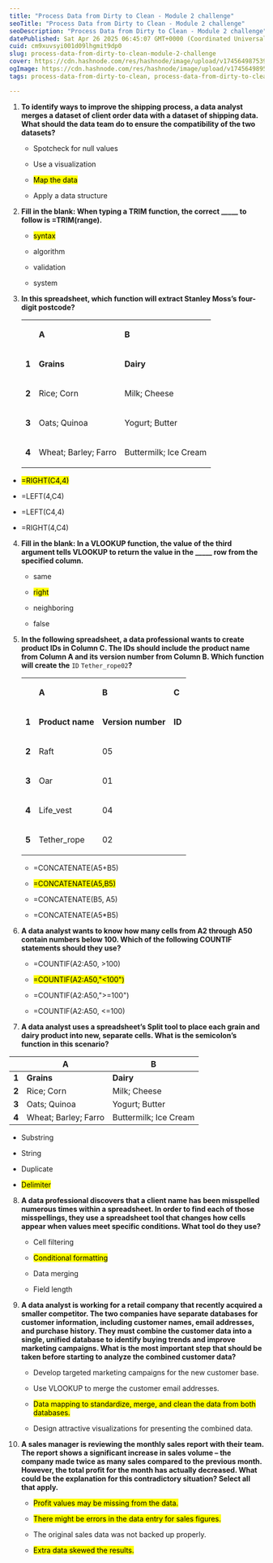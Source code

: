 ```yaml
---
title: "Process Data from Dirty to Clean - Module 2 challenge"
seoTitle: "Process Data from Dirty to Clean - Module 2 challenge"
seoDescription: "Process Data from Dirty to Clean - Module 2 challenge"
datePublished: Sat Apr 26 2025 06:45:07 GMT+0000 (Coordinated Universal Time)
cuid: cm9xuvsyi001d09lhgmit9dp0
slug: process-data-from-dirty-to-clean-module-2-challenge
cover: https://cdn.hashnode.com/res/hashnode/image/upload/v1745649875393/7cfb336a-f7ac-4195-9ad2-a422dcec6645.png
ogImage: https://cdn.hashnode.com/res/hashnode/image/upload/v1745649895115/e7eb37ee-0e93-4b57-b845-4ad17fdd6a7f.png
tags: process-data-from-dirty-to-clean, process-data-from-dirty-to-clean-module-2-challenge, module-2-challenge

---
```


1. **To identify ways to improve the shipping process, a data analyst merges a dataset of client order data with a dataset of shipping data. What should the data team do to ensure the compatibility of the two datasets?**
    
    * Spotcheck for null values
        
    * Use a visualization
        
    * <mark>Map the data</mark>
        
    * Apply a data structure
        
2. **Fill in the blank: When typing a TRIM function, the correct \_\_\_\_\_ to follow is =TRIM(range).**
    
    * <mark>syntax</mark>
        
    * algorithm
        
    * validation
        
    * system
        
3. **In this spreadsheet, which function will extract Stanley Moss’s four-digit postcode?**
    
    <table><tbody><tr><td colspan="1" rowspan="1" colwidth="260"><p></p></td><td colspan="1" rowspan="1"><p><strong>A</strong></p></td><td colspan="1" rowspan="1"><p><strong>B</strong></p></td></tr><tr><td colspan="1" rowspan="1" colwidth="260"><p><strong>1</strong></p></td><td colspan="1" rowspan="1"><p><strong>Grains</strong></p></td><td colspan="1" rowspan="1"><p><strong>Dairy</strong></p></td></tr><tr><td colspan="1" rowspan="1" colwidth="260"><p><strong>2</strong></p></td><td colspan="1" rowspan="1"><p>Rice; Corn</p></td><td colspan="1" rowspan="1"><p>Milk; Cheese</p></td></tr><tr><td colspan="1" rowspan="1" colwidth="260"><p><strong>3</strong></p></td><td colspan="1" rowspan="1"><p>Oats; Quinoa</p></td><td colspan="1" rowspan="1"><p>Yogurt; Butter</p></td></tr><tr><td colspan="1" rowspan="1" colwidth="260"><p><strong>4</strong></p></td><td colspan="1" rowspan="1"><p>Wheat; Barley; Farro</p></td><td colspan="1" rowspan="1"><p>Buttermilk; Ice Cream</p></td></tr></tbody></table>
    

* <mark>=RIGHT(C4,4)</mark>
    
* \=LEFT(4,C4)
    
* \=LEFT(C4,4)
    
* \=RIGHT(4,C4)
    

4. **Fill in the blank: In a VLOOKUP function, the value of the third argument tells VLOOKUP to return the value in the \_\_\_\_\_ row from the specified column.**
    
    * same
        
    * <mark>right</mark>
        
    * neighboring
        
    * false
        
5. **In the following spreadsheet, a data professional wants to create product IDs in Column C. The IDs should include the product name from Column A and its version number from Column B. Which function will create the** `ID` `Tether_rope02`**?**
    
    <table><tbody><tr><td colspan="1" rowspan="1"><p></p></td><td colspan="1" rowspan="1"><p><strong>A</strong></p></td><td colspan="1" rowspan="1"><p><strong>B</strong></p></td><td colspan="1" rowspan="1"><p><strong>C</strong></p></td></tr><tr><td colspan="1" rowspan="1"><p><strong>1</strong></p></td><td colspan="1" rowspan="1"><p><strong>Product name</strong></p></td><td colspan="1" rowspan="1"><p><strong>Version number</strong></p></td><td colspan="1" rowspan="1"><p><strong>ID</strong></p></td></tr><tr><td colspan="1" rowspan="1"><p><strong>2</strong></p></td><td colspan="1" rowspan="1"><p>Raft</p></td><td colspan="1" rowspan="1"><p>05</p></td><td colspan="1" rowspan="1"><p></p></td></tr><tr><td colspan="1" rowspan="1"><p><strong>3</strong></p></td><td colspan="1" rowspan="1"><p>Oar</p></td><td colspan="1" rowspan="1"><p>01</p></td><td colspan="1" rowspan="1"><p></p></td></tr><tr><td colspan="1" rowspan="1"><p><strong>4</strong></p></td><td colspan="1" rowspan="1"><p>Life_vest</p></td><td colspan="1" rowspan="1"><p>04</p></td><td colspan="1" rowspan="1"><p></p></td></tr><tr><td colspan="1" rowspan="1"><p><strong>5</strong></p></td><td colspan="1" rowspan="1"><p>Tether_rope</p></td><td colspan="1" rowspan="1"><p>02</p></td><td colspan="1" rowspan="1"><p></p></td></tr></tbody></table>
    
    * \=CONCATENATE(A5+B5)
        
    * <mark>=CONCATENATE(A5,B5)</mark>
        
    * \=CONCATENATE(B5, A5)
        
    * \=CONCATENATE(A5\*B5)
        
6. **A data analyst wants to know how many cells from A2 through A50 contain numbers below 100. Which of the following COUNTIF statements should they use?**
    
    * \=COUNTIF(A2:A50, &gt;100)
        
    * <mark>=COUNTIF(A2:A50,"&lt;100")</mark>
        
    * \=COUNTIF(A2:A50,"&gt;=100")
        
    * \=COUNTIF(A2:A50, &lt;=100)
        
7. **A data analyst uses a spreadsheet’s Split tool to place each grain and dairy product into new, separate cells. What is the semicolon’s function in this scenario?**
    

|  | **A** | **B** |
| --- | --- | --- |
| **1** | **Grains** | **Dairy** |
| **2** | Rice; Corn | Milk; Cheese |
| **3** | Oats; Quinoa | Yogurt; Butter |
| **4** | Wheat; Barley; Farro | Buttermilk; Ice Cream |

* Substring
    
* String
    
* Duplicate
    
* <mark>Delimiter</mark>
    

8. **A data professional discovers that a client name has been misspelled numerous times within a spreadsheet. In order to find each of those misspellings, they use a spreadsheet tool that changes how cells appear when values meet specific conditions. What tool do they use?**
    
    * Cell filtering
        
    * <mark>Conditional formatting</mark>
        
    * Data merging
        
    * Field length
        
9. **A data analyst is working for a retail company that recently acquired a smaller competitor. The two companies have separate databases for customer information, including customer names, email addresses, and purchase history. They must combine the customer data into a single, unified database to identify buying trends and improve marketing campaigns. What is the most important step that should be taken before starting to analyze the combined customer data?**
    
    * Develop targeted marketing campaigns for the new customer base.
        
    * Use VLOOKUP to merge the customer email addresses.
        
    * <mark>Data mapping to standardize, merge, and clean the data from both databases.</mark>
        
    * Design attractive visualizations for presenting the combined data.
        
10. **A sales manager is reviewing the monthly sales report with their team. The report shows a significant increase in sales volume – the company made twice as many sales compared to the previous month. However, the total profit for the month has actually decreased. What could be the explanation for this contradictory situation? Select all that apply.**
    
    * <mark>Profit values may be missing from the data.</mark>
        
    * <mark>There might be errors in the data entry for sales figures.</mark>
        
    * The original sales data was not backed up properly.
        
    * <mark>Extra data skewed the results.</mark>
